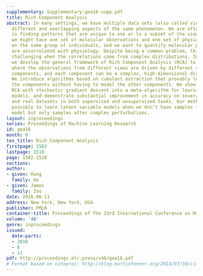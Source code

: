 ```yaml
---
supplementary: Supplementary:gea16-supp.pdf
title: Rich Component Analysis
abstract: In many settings, we have multiple data sets (also called views) that capture
  different and overlapping aspects of the same phenomenon. We are often interested
  in finding patterns that are unique to one or to a subset of the views. For example,
  we might have one set of molecular observations and one set of physiological observations
  on the same group of individuals, and we want to quantify molecular patterns that
  are uncorrelated with physiology. Despite being a common problem, this is highly
  challenging when the correlations come from complex distributions. In this paper,
  we develop the general framework of Rich Component Analysis (RCA) to model settings
  where the observations from different views are driven by different sets of latent
  components, and each component can be a complex, high-dimensional distribution.
  We introduce algorithms based on cumulant extraction that provably learn each of
  the components without having to model the other components. We show how to integrate
  RCA with stochastic gradient descent into a meta-algorithm for learning general
  models, and demonstrate substantial improvement in accuracy on several synthetic
  and real datasets in both supervised and unsupervised tasks. Our method makes it
  possible to learn latent variable models when we don’t have samples from the true
  model but only samples after complex perturbations.
layout: inproceedings
series: Proceedings of Machine Learning Research
id: gea16
month: 0
tex_title: Rich Component Analysis
firstpage: 1502
lastpage: 1510
page: 1502-1510
sections: 
author:
- given: Rong
  family: Ge
- given: James
  family: Zou
date: 2016-06-11
address: New York, New York, USA
publisher: PMLR
container-title: Proceedings of The 33rd International Conference on Machine Learning
volume: '48'
genre: inproceedings
issued:
  date-parts:
  - 2016
  - 6
  - 11
pdf: http://proceedings.mlr.press/v48/gea16.pdf
# Format based on citeproc: http://blog.martinfenner.org/2013/07/30/citeproc-yaml-for-bibliographies/
---
```

